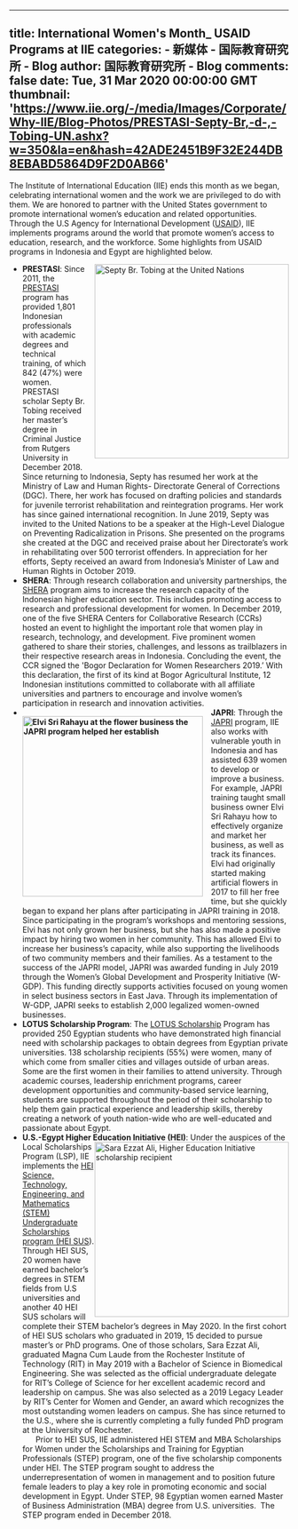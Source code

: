 
---
title: International Women's Month_ USAID Programs at IIE
categories: 
    - 新媒体
    - 国际教育研究所 - Blog
author: 国际教育研究所 - Blog
comments: false
date: Tue, 31 Mar 2020 00:00:00 GMT
thumbnail: 'https://www.iie.org/-/media/Images/Corporate/Why-IIE/Blog-Photos/PRESTASI-Septy-Br,-d-,-Tobing-UN.ashx?w=350&la=en&hash=42ADE2451B9F32E244DB8EBABD5864D9F2D0AB66'
---

<div>   
<p> The Institute of International Education (IIE) ends this month as we began, celebrating international women and the work we are privileged to do with them. We are honored to partner with the United States government to promote international women’s education and related opportunities. Through the U.S Agency for International Development (<a href="https://www.usaid.gov/" target="_blank">USAID</a>), IIE implements programs around the world that promote women’s access to education, research, and the workforce. Some highlights from USAID programs in Indonesia and Egypt are highlighted below.</p>
<ul>
    <li><strong>PRESTASI</strong>: <img alt="Septy Br. Tobing at the United Nations" src="https://www.iie.org/-/media/Images/Corporate/Why-IIE/Blog-Photos/PRESTASI-Septy-Br,-d-,-Tobing-UN.ashx?w=350&la=en&hash=42ADE2451B9F32E244DB8EBABD5864D9F2D0AB66" style="width: 350px; float: right; margin-bottom: 15px; margin-left: 15px;" referrerpolicy="no-referrer">Since 2011, the <a href="https://www.iie.org/en/Programs/USAID-PRESTASI">PRESTASI<span style="text-decoration: underline;"> </span></a>program has provided 1,801 Indonesian professionals with academic degrees and technical training, of which 842 (47%) were women. PRESTASI scholar Septy Br. Tobing received her master’s degree in Criminal Justice from Rutgers University in December 2018. Since returning to Indonesia, Septy has resumed her work at the Ministry of Law and Human Rights- Directorate General of Corrections (DGC). There, her work has focused on drafting policies and standards for juvenile terrorist rehabilitation and reintegration programs. Her work has since gained international recognition. In June 2019, Septy was invited to the United Nations to be a speaker at the High-Level Dialogue on Preventing Radicalization in Prisons. She presented on the programs she created at the DGC and received praise about her Directorate’s work in rehabilitating over 500 terrorist offenders. In appreciation for her efforts, Septy received an award from Indonesia’s Minister of Law and Human Rights in October 2019.</li>
    <li><strong>SHERA</strong>: Through research collaboration and university partnerships, the <a href="https://www.iie.org/en/Programs/SHERA">SHERA</a> program aims to increase the research capacity of the Indonesian higher education sector. This includes promoting access to research and professional development for women. In December 2019, one of the five SHERA Centers for Collaborative Research (CCRs) hosted an event to highlight the important role that women play in research, technology, and development. Five prominent women gathered to share their stories, challenges, and lessons as trailblazers in their respective research areas in Indonesia. Concluding the event, the CCR signed the 'Bogor Declaration for Women Researchers 2019.’ With this declaration, the first of its kind at Bogor Agricultural Institute, 12 Indonesian institutions committed to collaborate with all affiliate universities and partners to encourage and involve women’s participation in research and innovation activities. </li>
    <li><strong><img alt="Elvi Sri Rahayu at the flower business the JAPRI program helped her establish" src="https://www.iie.org/-/media/Images/Corporate/Why-IIE/Blog-Photos/USAID-JAPRI-Elvi.ashx?w=325&la=en&hash=1B7F7017635D1A3916F3FC256F81D3FA2304CB6A" style="width: 325px; float: left; margin-top: 15px; margin-right: 15px; margin-bottom: 15px;" referrerpolicy="no-referrer">JAPRI</strong>: Through the <a href="https://www.iie.org/en/Programs/USAID-JAdi-Pengusaha-MandiRI">JAPRI</a> program, IIE also works with vulnerable youth in Indonesia and has assisted 639 women to develop or improve a business. For example, JAPRI training taught small business owner Elvi Sri Rahayu how to effectively organize and market her business, as well as track its finances. Elvi had originally started making artificial flowers in 2017 to fill her free time, but she quickly began to expand her plans after participating in JAPRI training in 2018. Since participating in the program’s workshops and mentoring sessions, Elvi has not only grown her business, but she has also made a positive impact by hiring two women in her community. This has allowed Elvi to increase her business’s capacity, while also supporting the livelihoods of two community members and their families. As a testament to the success of the JAPRI model, JAPRI was awarded funding in July 2019 through the Women’s Global Development and Prosperity Initiative (W-GDP). This funding directly supports activities focused on young women in select business sectors in East Java. Through its implementation of W-GDP, JAPRI seeks to establish 2,000 legalized women-owned businesses.</li>
    <li><strong>LOTUS Scholarship Program</strong>: The <a href="https://www.iie.org/en/Programs/USAID-LOTUS-Scholarship-Program-English">LOTUS Scholarship</a> Program has provided 250 Egyptian students who have demonstrated high financial need with scholarship packages to obtain degrees from Egyptian private universities. 138 scholarship recipients (55%) were women, many of which come from smaller cities and villages outside of urban areas. Some are the first women in their families to attend university. Through academic courses, leadership enrichment programs, career development opportunities and community-based service learning, students are supported throughout the period of their scholarship to help them gain practical experience and leadership skills, thereby creating a network of youth nation-wide who are well-educated and passionate about Egypt.</li>
    <li><strong>U.S.-Egypt Higher Education Initiative (HEI)</strong>:<img alt="Sara Ezzat Ali, Higher Education Initiative scholarship recipient" src="https://www.iie.org/-/media/Images/Corporate/Why-IIE/Blog-Photos/USAID-HEI-Sara-Ali-May-2019-Re-entry-Workshop.ashx?h=315&w=350&la=en&hash=2711833FB0758AFE5697E99C75842C3E096B66F1" style="height: 315px; width: 350px; float: right;" referrerpolicy="no-referrer"> Under the auspices of the Local Scholarships Program (LSP), IIE implements the <a href="https://www.iie.org/en/Programs/US-Egypt-Higher-Education-Initiative">HEI Science, Technology, Engineering, and Mathematics (STEM) Undergraduate Scholarships program (HEI SUS</a>). Through HEI SUS, 20 women have earned bachelor’s degrees in STEM fields from U.S universities and another 40 HEI SUS scholars will complete their STEM bachelor’s degrees in May 2020. In the first cohort of HEI SUS scholars who graduated in 2019, 15 decided to pursue master’s or PhD programs. One of those scholars, Sara Ezzat Ali, graduated Magna Cum Laude from the Rochester Institute of Technology (RIT) in May 2019 with a Bachelor of Science in Biomedical Engineering. She was selected as the official undergraduate delegate for RIT’s College of Science for her excellent academic record and leadership on campus. She was also selected as a 2019 Legacy Leader by RIT’s Center for Women and Gender, an award which recognizes the most outstanding women leaders on campus. She has since returned to the U.S., where she is currently completing a fully funded PhD program at the University of Rochester. 
    <p style="margin: 0px;">      Prior to HEI SUS, IIE administered HEI STEM and MBA Scholarships for Women under the Scholarships and Training for Egyptian Professionals (STEP) program, one of the five scholarship components under HEI. The STEP program sought to address the underrepresentation of women in management and to position future female leaders to play a key role in promoting economic and social development in Egypt. Under STEP, 98 Egyptian women earned Master of Business Administration (MBA) degree from U.S. universities.  The STEP program ended in December 2018. </p>
    </li>
</ul>
                


              
</div>
            